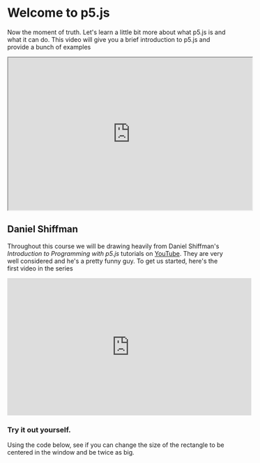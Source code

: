 # Welcome to p5.js

Now the moment of truth. Let's learn a little bit more about what p5.js is and what it can do. This video will give you a brief introduction to p5.js and provide a bunch of examples

<iframe width="560" height="350" src="http://hello.p5js.org"> </iframe>

## Daniel Shiffman
Throughout this course we will be drawing heavily from Daniel Shiffman's _Introduction to Programming with p5.js_ tutorials on [YouTube](https://www.youtube.com/playlist?list=PLRqwX-V7Uu6Zy51Q-x9tMWIv9cueOFTFA). They are very well considered and he's a pretty funny guy. To get us started, here's the first video in the series
<iframe width="560" height="315" src="https://www.youtube.com/embed/8j0UDiN7my4?rel=0&amp;showinfo=0" frameborder="0" allow="autoplay; encrypted-media" allowfullscreen></iframe>

### Try it out yourself.
Using the code below, see if you can change the size of the rectangle to be centered in the window and be twice as big.

<script type="text/p5" data-autoplay data-width="350" data-preview-width="250">
function setup() {
  createCanvas(200, 200);
  background(150);
}
function draw(){
  rect(50,50,20,20)
}
</script>
